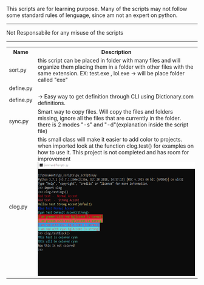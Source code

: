 
This scripts are for learning purpose.
Many of the scripts may not follow some standard rules of lenguage,
since am not an expert on python.
*****************************
Not Responsabile for any misuse of the scripts
*******************************


<table style="width:100%">
  <tr>
    <th>Name</th>
    <th>Description</th>
  </tr>
  <tr>
    <td>sort.py</td>
    <td>this script can be placed in folder with many files and will organize them placing
            them in a folder with other files with the same extension.
            EX: test.exe , lol.exe -> will be place folder called "exe"</td> 
  </tr>

  <tr>
        <td>define.py</td>
        <td></td>
  </tr>
  <tr>
        <td>define.py</td>
        <td>-> Easy way to get definition through CLI using Dictionary.com definitions.</td>
  </tr>
  <tr>
        <td>sync.py</td>
        <td>Smart way to copy files. Will copy the files and folders missing, ignore all the files that are currently in the folder. there is 2 modes "-s" and "-d"(explanation inside the script file)</td>
  </tr>
  <tr>
        <td>clog.py</td>
        <td>this small class will make it easier to add color to projects. when imported look at the function clog.test() for examples on how to use it. This project is not completed and has room for improvement
        <img src="./imgs/clog. blocks.png"  height="300" width="600"></td>
  </tr>
</table>

